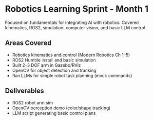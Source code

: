 # Robotics Learning Sprint - Month 1

Focused on fundamentals for integrating AI with robotics. Covered kinematics, ROS2, simulation, computer vision, and basic LLM control.

## Areas Covered

- Robotics kinematics and control (Modern Robotics Ch 1–5)
- ROS2 Humble install and basic simulation
- Built 2–3 DOF arm in Gazebo/RViz
- OpenCV for object detection and tracking
- Ran LLMs for simple robot task planning (mock commands)

## Deliverables

- ROS2 robot arm sim
- OpenCV perception demo (color/shape tracking)
- LLM script generating basic control plans

